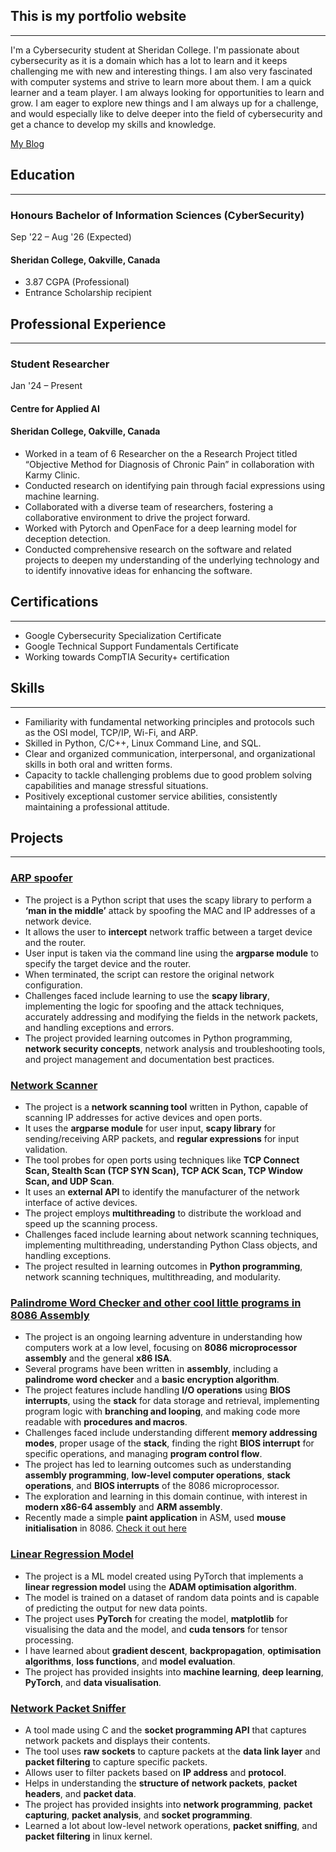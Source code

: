 ## This is my portfolio website

---

I'm a Cybersecurity student at Sheridan College. I'm passionate about cybersecurity as it is a domain which has a lot to learn and it keeps challenging me with new and interesting things. I am also very fascinated with computer systems and strive to learn more about them. I am a quick learner and a team player. I am always looking for opportunities to learn and grow. I am eager to explore new things and I am always up for a challenge, and would especially like to delve deeper into the field of cybersecurity and get a chance to develop my skills and knowledge.

[My Blog](https://kernelmode0x0.blogspot.com/)

## Education

---

### Honours Bachelor of Information Sciences (CyberSecurity)

Sep '22 – Aug '26 (Expected)

#### Sheridan College, Oakville, Canada

- 3.87 CGPA (Professional)
- Entrance Scholarship recipient

## Professional Experience

---

### Student Researcher

Jan '24 – Present

#### Centre for Applied AI

#### Sheridan College, Oakville, Canada

- Worked in a team of 6 Researcher on the a Research Project titled “Objective Method for Diagnosis of Chronic Pain” in collaboration with Karmy Clinic.
- Conducted research on identifying pain through facial expressions using machine learning.
- Collaborated with a diverse team of researchers, fostering a collaborative environment to drive the project forward.
- Worked with Pytorch and OpenFace for a deep learning model for deception detection.
- Conducted comprehensive research on the software and related projects to deepen my understanding of the underlying technology and to identify innovative ideas for enhancing the software.

## Certifications

---

- Google Cybersecurity Specialization Certificate
- Google Technical Support Fundamentals Certificate
- Working towards CompTIA Security+ certification

## Skills

---

- Familiarity with fundamental networking principles and protocols such as the OSI model, TCP/IP, Wi-Fi, and ARP.
- Skilled in Python, C/C++, Linux Command Line, and SQL.
- Clear and organized communication, interpersonal, and organizational skills in both oral and written forms.
- Capacity to tackle challenging problems due to good problem solving capabilities and manage stressful situations.
- Positively exceptional customer service abilities, consistently maintaining a professional attitude.

## Projects

---

### [ARP spoofer](https://github.com/PrajwalNa/Spoofer)

- The project is a Python script that uses the scapy library to perform a **‘man in the middle’** attack by spoofing the MAC and IP addresses of a network device.
- It allows the user to **intercept** network traffic between a target device and the router.
- User input is taken via the command line using the **argparse module** to specify the target device and the router.
- When terminated, the script can restore the original network configuration.
- Challenges faced include learning to use the **scapy library**, implementing the logic for spoofing and the attack techniques, accurately addressing and modifying the fields in the network packets, and handling exceptions and errors.
- The project provided learning outcomes in Python programming, **network security concepts**, network analysis and troubleshooting tools, and project management and documentation best practices.

### [Network Scanner](https://github.com/PrajwalNa/NetScanner)

- The project is a **network scanning tool** written in Python, capable of scanning IP addresses for active devices and open ports.
- It uses the **argparse module** for user input, **scapy library** for sending/receiving ARP packets, and **regular expressions** for input validation.
- The tool probes for open ports using techniques like **TCP Connect Scan, Stealth Scan (TCP SYN Scan), TCP ACK Scan, TCP Window Scan, and UDP Scan**.
- It uses an **external API** to identify the manufacturer of the network interface of active devices.
- The project employs **multithreading** to distribute the workload and speed up the scanning process.
- Challenges faced include learning about network scanning techniques, implementing multithreading, understanding Python Class objects, and handling exceptions.
- The project resulted in learning outcomes in **Python programming**, network scanning techniques, multithreading, and modularity.

### [Palindrome Word Checker and other cool little programs in 8086 Assembly](https://github.com/PrajwalNa/ASM)

- The project is an ongoing learning adventure in understanding how computers work at a low level, focusing on **8086 microprocessor assembly** and the general **x86 ISA**.
- Several programs have been written in **assembly**, including a **palindrome word checker** and a **basic encryption algorithm**.
- The project features include handling **I/O operations** using **BIOS interrupts**, using the **stack** for data storage and retrieval, implementing program logic with **branching and looping**, and making code more readable with **procedures and macros**.
- Challenges faced include understanding different **memory addressing modes**, proper usage of the **stack**, finding the right **BIOS interrupt** for specific operations, and managing **program control flow**.
- The project has led to learning outcomes such as understanding **assembly programming**, **low-level computer operations**, **stack operations**, and **BIOS interrupts** of the 8086 microprocessor.
- The exploration and learning in this domain continue, with interest in **modern x86-64 assembly** and **ARM assembly**.
- Recently made a simple **paint application** in ASM, used **mouse initialisation** in 8086. [Check it out here](https://github.com/PrajwalNa/PaintASM)

### [Linear Regression Model](https://github.com/PrajwalNa/LinearModel)

- The project is a ML model created using PyTorch that implements a **linear regression model** using the **ADAM optimisation algorithm**.
- The model is trained on a dataset of random data points and is capable of predicting the output for new data points.
- The project uses **PyTorch** for creating the model, **matplotlib** for visualising the data and the model, and **cuda tensors** for tensor processing.
- I have learned about **gradient descent**, **backpropagation**, **optimisation algorithms**, **loss functions**, and **model evaluation**.
- The project has provided insights into **machine learning**, **deep learning**, **PyTorch**, and **data visualisation**.

### [Network Packet Sniffer](https://github.com/PrajwalNa/Sniffer)

- A tool made using C and the **socket programming API** that captures network packets and displays their contents.
- The tool uses **raw sockets** to capture packets at the **data link layer** and **packet filtering** to capture specific packets.
- Allows user to filter packets based on **IP address** and **protocol**.
- Helps in understanding the **structure of network packets**, **packet headers**, and **packet data**.
- The project has provided insights into **network programming**, **packet capturing**, **packet analysis**, and **socket programming**.
- Learned a lot about low-level network operations, **packet sniffing**, and **packet filtering** in linux kernel.
